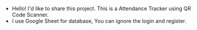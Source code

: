 - Hello! I'd like to share this project. This is a Attendance Tracker using QR Code Scanner.
- I use Google Sheet for database, You can ignore the login and register.

